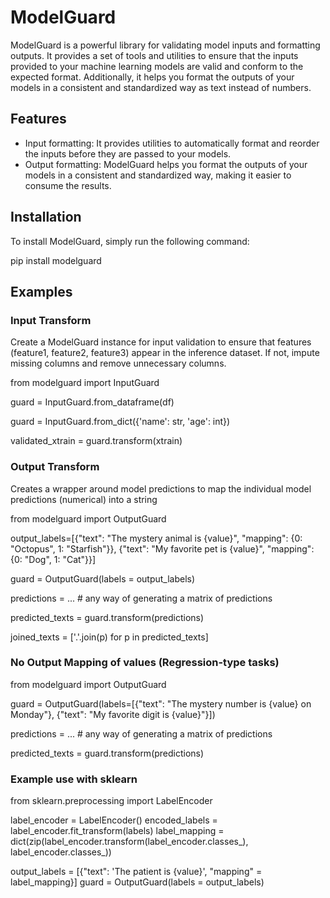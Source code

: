 # ModelGuard

ModelGuard is a powerful library for validating model inputs and formatting outputs. It provides a set of tools and utilities to ensure that the inputs provided to your machine learning models are valid and conform to the expected format. Additionally, it helps you format the outputs of your models in a consistent and standardized way as text instead of numbers.

## Features

- Input formatting: It provides utilities to automatically format and reorder the inputs before they are passed to your models.
- Output formatting: ModelGuard helps you format the outputs of your models in a consistent and standardized way, making it easier to consume the results.

## Installation

To install ModelGuard, simply run the following command:

pip install modelguard

## Examples

### Input Transform
 Create a ModelGuard instance for input validation to ensure that features (feature1, feature2, feature3) appear in the inference dataset. If not, impute missing columns and remove unnecessary columns. 

from modelguard import InputGuard

guard = InputGuard.from_dataframe(df)

guard = InputGuard.from_dict({'name': str, 'age': int})

validated_xtrain = guard.transform(xtrain)

### Output Transform

 Creates a wrapper around model predictions to map the individual model predictions (numerical) into a string

from modelguard import OutputGuard

output_labels=[{"text": "The mystery animal is {value}", "mapping": {0: "Octopus", 1: "Starfish"}},
                {"text": "My favorite pet is {value}", "mapping": {0: "Dog", 1: "Cat"}}]


guard = OutputGuard(labels = output_labels)

predictions = ... # any way of generating a matrix of predictions

predicted_texts = guard.transform(predictions) 

joined_texts = ['.'.join(p) for p in predicted_texts] 

### No Output Mapping of values (Regression-type tasks)
from modelguard import OutputGuard

guard = OutputGuard(labels=[{"text": "The mystery number is {value} on Monday"},
                                  {"text": "My favorite digit is {value}"}])

predictions = ... # any way of generating a matrix of predictions

predicted_texts = guard.transform(predictions) 

### Example use with sklearn

from sklearn.preprocessing import LabelEncoder

label_encoder = LabelEncoder()
encoded_labels = label_encoder.fit_transform(labels)
label_mapping = dict(zip(label_encoder.transform(label_encoder.classes_), label_encoder.classes_))

output_labels = [{"text": 'The patient is {value}', "mapping" = label_mapping}]
guard = OutputGuard(labels = output_labels)